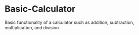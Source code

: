 # Basic-Calculator
Basic functionality of a calculator such as addition, subtraction, multiplication, and division
